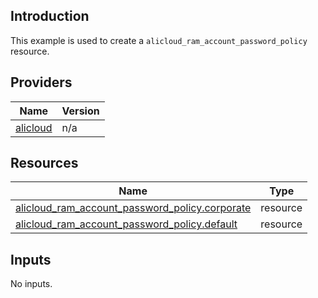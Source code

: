 <!-- BEGIN_TF_DOCS -->
## Introduction

This example is used to create a `alicloud_ram_account_password_policy` resource.

## Providers

| Name | Version |
|------|---------|
| <a name="provider_alicloud"></a> [alicloud](#provider\_alicloud) | n/a |

## Resources

| Name | Type |
|------|------|
| [alicloud_ram_account_password_policy.corporate](https://registry.terraform.io/providers/aliyun/alicloud/latest/docs/resources/ram_account_password_policy) | resource |
| [alicloud_ram_account_password_policy.default](https://registry.terraform.io/providers/aliyun/alicloud/latest/docs/resources/ram_account_password_policy) | resource |

## Inputs

No inputs.
<!-- END_TF_DOCS -->    